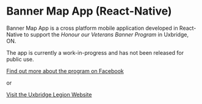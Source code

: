 # Banner Map App (React-Native)

Banner Map App is a cross platform mobile application developed in React-Native to support the *Honour our Veterans Banner Program* in Uxbridge, ON.

The app is currently a work-in-progress and has not been released for public use.

[Find out more about the program on Facebook](https://www.facebook.com/HonourOurVeterans/) 

or

[Visit the Uxbridge Legion Website](https://www.uxbridgelegion.ca/banner-program-1)
